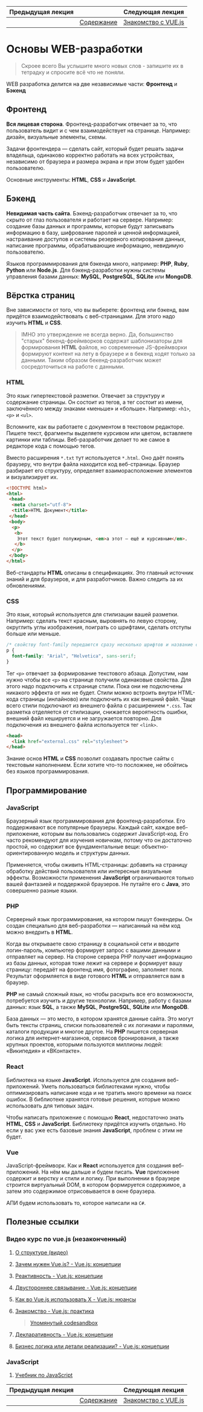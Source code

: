 Предыдущая лекция | &nbsp; | Следующая лекция
:----------------:|:----------:|:----------------:
&nbsp; | [Содержание](../readme.md#практика-№2-разработка-web-приложений) | [Знакомство с VUE.js](./vue_intro.md)

# Основы WEB-разработки

>Скроее всего Вы услышите много новых слов - запишите их в тетрадку и спросите всё что не поняли.

WEB разработка делится на две независимые части: **Фронтенд** и **Бэкенд**

## Фронтенд

**Вся лицевая сторона**. Фронтенд-разработчик отвечает за то, что пользователь видит и с чем взаимодействует на странице. Например: дизайн, визуальные элементы, схемы.

Задачи фронтендера — сделать сайт, который будет решать задачи владельца, одинаково корректно работать на всех устройствах, независимо от браузера и размера экрана и при этом будет удобен пользователю.

Основные инструменты: **HTML**, **CSS** и **JavaScript**.

## Бэкенд

**Невидимая часть сайта**. Бэкенд-разработчик отвечает за то, что скрыто от глаз пользователя и работает на сервере. Например: создание базы данных и программы, которые будут записывать информацию в базу, шифрование паролей и ценной информацией, настраивание доступов и системы резервного копирования данных, написание программы, обрабатывающие информацию, невидимую пользователю.

Языков программирования для бэкенда много, например: **PHP**, **Ruby**, **Python** или **Node.js**. Для бэкенд-разработки нужны системы управления базами данных: **MySQL**, **PostgreSQL**, **SQLite** или **MongoDB**.

## Вёрстка страниц

Вне зависимости от того, что вы выберете: фронтенд или бэкенд, вам придётся взаимодействовать с веб-страницами. Для этого надо изучить **HTML** и **CSS**.

>IMHO это утверждение не всегда верно. Да, большинство "старых" бекенд-фреймворков содержат шаблонизаторы для формирования **HTML** файлов, но современные JS-фреймворки формируют контент на лету в браузере и в бекенд ходят только за данными. Таким образом бекенд-разработчик может сосредоточиться на работе с данными.

### HTML

Это язык гипертекстовой разметки. Отвечает за структуру и содержание страницы. Он состоит из тегов, а тег состоит из имени, заключённого между знаками «меньше» и «больше». Например: `<h1>`, `<p>` и `<ul>`.

Вспомните, как вы работаете с документом в текстовом редакторе. Пишете текст, фрагменты выделяете курсивом или цветом, вставляете картинки или таблицы. Веб-разработчик делает то же самое в редакторе кода с помощью тегов.

Вместо расширения `*.txt` тут используется `*.html`. Оно даёт понять браузеру, что внутри файла находится код веб-страницы. Браузер разбирает его структуру, определяет взаиморасположение элементов и визуализирует их.

```html
<!DOCTYPE html>
<html>
 <head>
  <meta charset="utf-8">
  <title>HTML Документ</title>
 </head>
 <body>
  <p>
   <b>
    Этот текст будет полужирным, <em>а этот — ещё и курсивным</em>.
   </b>
  </p>
 </body>
</html>
```

Веб-стандарты **HTML** описаны в спецификациях. Это главный источник знаний и для браузеров, и для разработчиков. Важно следить за их обновлениями.

### CSS

Это язык, который используется для стилизации вашей разметки. Например: сделать текст красным, выровнять по левую сторону, округлить углы изображения, поиграть со шрифтами, сделать отступы больше или меньше.

```css
/* свойству font-family передаются сразу несколько шрифтов и название семейства */
p {
  font-family: "Arial", "Helvetica", sans-serif;
}
```

Тег `<p>` отвечает за формирование текстового абзаца. Допустим, нам нужно чтобы все `<p>` на странице получили одинаковые свойства. Для этого надо подключить к странице стили. Пока они не подключены никакого эффекта от них не будет. Стили можно встроить внутри HTML-кода страницы (инлайново) или подключить их как внешний файл. Чаще всего стили подключают из внешнего файла с расширением `*.css`. Так разметка отделяется от стилизации, снижается вероятность ошибки, внешний файл кешируется и не загружается повторно. Для подключения из внешнего файла используется тег `<link>`.

```html
<head>
  <link href="external.css" rel="stylesheet">
</head>
```

Знание основ **HTML** и **CSS** позволит создавать простые сайты с текстовым наполнением. Если хотите что-то посложнее, не обойтись без языков программирования.

## Программирование

### JavaScript

Браузерный язык программирования для фронтенд-разработки. Его поддерживают все популярные браузеры. Каждый сайт, каждое веб-приложение, которым вы пользовались содержит JavaScript-код. Его часто рекомендуют для изучения новичкам, потому что он достаточно простой, но содержит все фундаментальные вещи: объектно-ориентированную модель и структуры данных.

Применяется, чтобы оживить HTML-страницы: добавить на страницу обработку действий пользователя или интересные визуальные эффекты. Возможности применения **JavaScript** ограничиваются только вашей фантазией и поддержкой браузеров. Не путайте его с **Java**, это совершенно разные языки.

### PHP

Серверный язык программирования, на котором пишут бэкендеры. Он создан специально для веб-разработки — написанный на нём код можно внедрить в **HTML**.

Когда вы открываете свою страницу в социальной сети и вводите логин-пароль, компьютер формирует запрос с вашими данными и отправляет на сервер. На стороне сервера PHP получает информацию из базы данных, которая тоже лежит на сервере и формирует вашу страницу: передаёт на фронтенд имя, фотографию, заполняет поля. Результат оформляется в виде готового **HTML** и отправляется вам в браузер.

**PHP** не самый сложный язык, но чтобы раскрыть все его возможности, потребуется изучить и другие технологии. Например, работу с базами данных: язык **SQL**, а также **MySQL**, **PostgreSQL**, **SQLite** или **MongoDB**.

База данных — это место, в котором хранятся данные сайта. Это могут быть тексты страниц, списки пользователей с их логинами и паролями, каталоги продукции и многое другое. На **PHP** пишется серверная логика для интернет-магазинов, сервисов бронирования, а также крупных проектов, которыми пользуются миллионы людей: «Википедия» и «ВКонтакте».

### React

Библиотека на языке **JavaScript**. Используется для создания веб-приложений. Уметь пользоваться библиотеками нужно, чтобы оптимизировать написание кода и не тратить много времени на поиск ошибок. В библиотеке хранятся готовые решения, которые можно использовать для типовых задач.

Чтобы написать приложение с помощью **React**, недостаточно знать **HTML**, **CSS** и **JavaScript**. Библиотеку придётся изучить отдельно. Но если у вас уже есть базовые знания **JavaScript**, проблем с этим не будет.

### Vue

JavaScript-фреймворк. Как и **React** используется для создания веб-приложений. На нём мы дальше и будем писать. **Vue** приложение содержит и верстку и стили и логику. При выполнении в браузере строится виртуальный DOM, в котором формируется содержимое, а затем это содержимое отрисовывается в окне браузера.

АПИ будем использовать то, которое написали на `C#`.

## Полезные ссылки

### Видео курс по vue.js (незаконченный) 

1. [О структуре (видео)](https://www.youtube.com/watch?v=4XTy6ucbLNg&list=PLvTBThJr861yMBhpKafII3HZLAYujuNWw&index=1)

1. [Зачем нужен Vue.js? - Vue.js: концепции](https://www.youtube.com/watch?v=4xyb_tA-uw0&list=PLvTBThJr861yMBhpKafII3HZLAYujuNWw&index=2)

1. [Реактивность - Vue.js: концепции](https://www.youtube.com/watch?v=LV235z6qOUI)

1. [Двустороннее связывание - Vue.js: концепции](https://www.youtube.com/watch?v=U2ZJCMiQuo8)

1. [Как во Vue.js использовать Х - Vue.js: нюансы](https://www.youtube.com/watch?v=orWKmX4xO1g)

1. [Знакомство - Vue.js: практика](https://www.youtube.com/watch?v=LN29isbbmsk)

    >[Упомянутый codesandbox](https://codesandbox.io/s/vuex-lagging-getter-forked-n2stm)

1. [Декларативность - Vue.js: концепции](https://www.youtube.com/watch?v=pp-VE5m9pvc)

1. [Бизнес логика или детали реализации? - Vue.js: концепции](https://www.youtube.com/watch?v=i5kUQl6hvoo)


### JavaScript

1. [Учебник по JavaScript](https://learn.javascript.ru/)


Предыдущая лекция | &nbsp; | Следующая лекция
:----------------:|:----------:|:----------------:
&nbsp; | [Содержание](../readme.md#практика-№2-разработка-web-приложений) | [Знакомство с VUE.js](./vue_intro.md)
